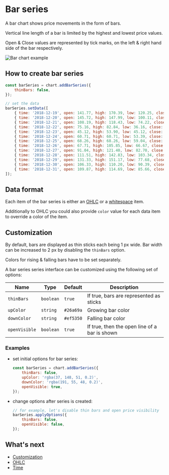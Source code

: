 # Bar series

A bar chart shows price movements in the form of bars.

Vertical line length of a bar is limited by the highest and lowest price values.

Open & Close values are represented by tick marks, on the left & right hand side of the bar respectively.

![Bar chart example](./assets/bar-series.png "Bar chart example")

## How to create bar series

```js
const barSeries = chart.addBarSeries({
    thinBars: false,
});

// set the data
barSeries.setData([
    { time: '2018-12-19', open: 141.77, high: 170.39, low: 120.25, close: 145.72 },
    { time: '2018-12-20', open: 145.72, high: 147.99, low: 100.11, close: 108.19 },
    { time: '2018-12-21', open: 108.19, high: 118.43, low: 74.22, close: 75.16 },
    { time: '2018-12-22', open: 75.16, high: 82.84, low: 36.16, close: 45.72 },
    { time: '2018-12-23', open: 45.12, high: 53.90, low: 45.12, close: 48.09 },
    { time: '2018-12-24', open: 60.71, high: 60.71, low: 53.39, close: 59.29 },
    { time: '2018-12-25', open: 68.26, high: 68.26, low: 59.04, close: 60.50 },
    { time: '2018-12-26', open: 67.71, high: 105.85, low: 66.67, close: 91.04 },
    { time: '2018-12-27', open: 91.04, high: 121.40, low: 82.70, close: 111.40 },
    { time: '2018-12-28', open: 111.51, high: 142.83, low: 103.34, close: 131.25 },
    { time: '2018-12-29', open: 131.33, high: 151.17, low: 77.68, close: 96.43 },
    { time: '2018-12-30', open: 106.33, high: 110.20, low: 90.39, close: 98.10 },
    { time: '2018-12-31', open: 109.87, high: 114.69, low: 85.66, close: 111.26, color: 'yellow' },
]);
```

## Data format

Each item of the bar series is either an [OHLC](./ohlc.md) or a [whitespace](./whitespace-data.md) item.

Additionally to OHLC you could also provide `color` value for each data item to override a color of the item.

## Customization

By default, bars are displayed as thin sticks each being 1 px wide.
Bar width can be increased to 2 px by disabling the `thinBars` option.

Colors for rising & falling bars have to be set separately.

A bar series series interface can be customized using the following set of options:

|Name|Type|Default|Description|
|----|----|-------|-----------|
|`thinBars`|`boolean`|`true`|If true, bars are represented as sticks|
|`upColor`|`string`|`#26a69a`|Growing bar color|
|`downColor`|`string`|`#ef5350`|Falling bar color|
|`openVisible`|`boolean`|`true`|If true, then the open line of a bar is shown|

### Examples

- set initial options for bar series:

    ```js
    const barSeries = chart.addBarSeries({
        thinBars: false,
        upColor: 'rgba(37, 148, 51, 0.2)',
        downColor: 'rgba(191, 55, 48, 0.2)',
        openVisible: true,
    });
    ```

- change options after series is created:

    ```js
    // for example, let's disable thin bars and open price visibility
    barSeries.applyOptions({
        thinBars: false,
        openVisible: false,
    });
    ```

## What's next

- [Customization](./customization.md)
- [OHLC](./ohlc.md)
- [Time](./time.md)
